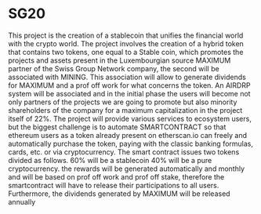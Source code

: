 # SG20
This project is the creation of a stablecoin that unifies the financial world with the crypto world. The project involves the creation of a hybrid token that contains two tokens, one equal to a Stable coin, which promotes the projects and assets present in the Luxembourgian source MAXIMUM partner of the Swiss Group Network company, the second will be associated with MINING. This association will allow to generate dividends for MAXIMUM and a prof off work for what concerns the token. An AIRDRP system will be associated and in the initial phase the users will become not only partners of the projects we are going to promote but also minority shareholders of the company for a maximum capitalization in the project itself of 22%. The project will provide various services to ecosystem users, but the biggest challenge is to automate SMARTCONTRACT so that ethereum users as a token already present on etherscan.io can freely and automatically purchase the token, paying with the classic banking formulas, cards, etc. or via cryptocurrency. The smart contract issues two tokens divided as follows.  60% will be a stablecoin 40% will be a pure cryptocurrency. the rewards will be generated automatically and monthly and will be based on prof off work and prof off stake, therefore the smartcontract will have to release their participations to all users. Furthermore, the dividends generated by MAXIMUM will be released annually
